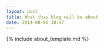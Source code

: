 ```yaml
---
layout: post
title: What this blog will be about
date: 2014-08-06 18:47
---
```

{% include about_template.md %}